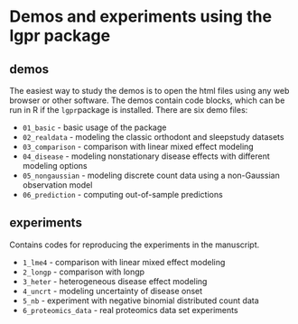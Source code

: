 # Demos and experiments using the lgpr package

## demos
The easiest way to study the demos is to open the html files using any web browser or other software. The demos contain code blocks, which can be run in R if the `lgpr`package is installed. There are six demo files:
* `01_basic` - basic usage of the package
* `02_realdata` - modeling the classic orthodont and sleepstudy datasets
* `03_comparison` - comparison with linear mixed effect modeling
* `04_disease` - modeling nonstationary disease effects with different modeling options
* `05_nongaussian` - modeling discrete count data using a non-Gaussian observation model
* `06_prediction` - computing out-of-sample predictions

## experiments
Contains codes for reproducing the experiments in the manuscript.

* `1_lme4` - comparison with linear mixed effect modeling
* `2_longp` - comparison with longp
* `3_heter` - heterogeneous disease effect modeling
* `4_uncrt` - modeling uncertainty of disease onset
* `5_nb` - experiment with negative binomial distributed count data
* `6_proteomics_data` - real proteomics data set experiments
